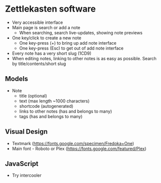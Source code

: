 # Zettlekasten software

* Very accessible interface
* Main page is search or add a note
  * When searching, search live-updates, showing note previews
* One key/click to create a new note
  * One key-press (+) to bring up add note interface
  * One key-press (Esc) to get out of add note interface
* Every note has a very short slug (1CD9) 
* When editing notes, linking to other notes is as easy as possible. Search by title/contents/short slug

## Models

* Note
  * title (optional)
  * text (max length ~1000 characters)
  * shortcode (autogenerated)
  * links to other notes (has and belongs to many)
  * tags (has and belongs to many)

## Visual Design

- Textmark (https://fonts.google.com/specimen/Fredoka+One)
- Main font - Roboto or Plex (https://fonts.google.com/featured/Plex)


## JavaScript

- Try intercooler
